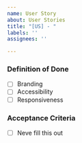 ```yaml
---
name: User Story
about: User Stories
title: "[US] - "
labels: ''
assignees: ''

---
```


### Definition of Done
- [ ] Branding
- [ ] Accessibility
- [ ] Responsiveness

### Acceptance Criteria
- [ ] Neve fill this out
